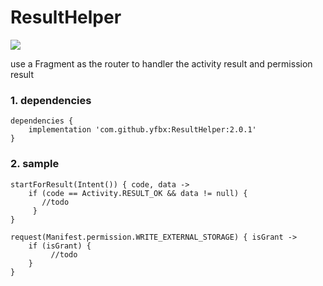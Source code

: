 # ResultHelper
[![](https://img.shields.io/badge/release-2.0.1-blue.svg)](https://github.com/yfbx-repo/ResultHelper/releases)   

use a Fragment as the router to handler the activity result and permission result

### 1. dependencies
```
dependencies {
    implementation 'com.github.yfbx:ResultHelper:2.0.1'
}
```    

### 2. sample 

```
startForResult(Intent()) { code, data ->
    if (code == Activity.RESULT_OK && data != null) {
       //todo
     }
}

request(Manifest.permission.WRITE_EXTERNAL_STORAGE) { isGrant ->
    if (isGrant) {
         //todo
    }
}
```
